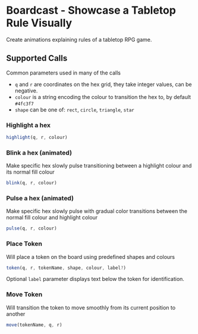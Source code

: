 # Boardcast - Showcase a Tabletop Rule Visually

Create animations explaining rules of a tabletop RPG game.

## Supported Calls

Common parameters used in many of the calls
- `q` and `r` are coordinates on the hex grid, they take integer values, can be negative.
- `colour` is a string encoding the colour to transition the hex to, by default `#4fc3f7`
- `shape` can be one of: `rect`, `circle`, `triangle`, `star`

### Highlight a hex

```javascript
highlight(q, r, colour)
```

### Blink a hex (animated)

Make specific hex slowly pulse transitioning between a highlight colour and its normal fill colour

```javascript
blink(q, r, colour)
```

### Pulse a hex (animated)

Make specific hex slowly pulse with gradual color transitions between the normal fill colour and highlight colour

```javascript
pulse(q, r, colour)
```

### Place Token

Will place a token on the board using predefined shapes and colours

```javascript
token(q, r, tokenName, shape, colour, label?)
```

Optional `label` parameter displays text below the token for identification.

### Move Token

Will transition the token to move smoothly from its current position to another

```javascript
move(tokenName, q, r)
```